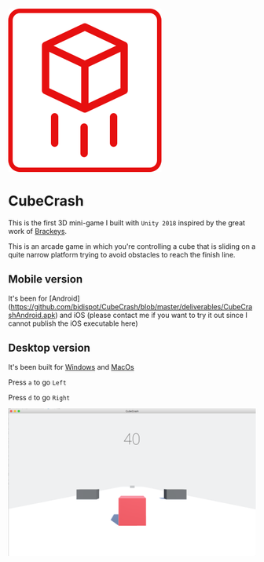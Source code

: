 ![alt CubeCrash](https://github.com/bidispot/CubeCrash/blob/master/Assets/logo.png)

# CubeCrash

This is the first 3D mini-game I built with `Unity 2018` inspired by the great work of [Brackeys](https://www.youtube.com/channel/UCYbK_tjZ2OrIZFBvU6CCMiA).

This is an arcade game in which you're controlling a cube that is sliding on a quite narrow platform trying to avoid obstacles to reach the finish line.

## Mobile version

It's been for [Android] (https://github.com/bidispot/CubeCrash/blob/master/deliverables/CubeCrashAndroid.apk) and iOS (please contact me if you want to try it out since I cannot publish the iOS executable here)

## Desktop version

It's been built for [Windows](https://github.com/bidispot/CubeCrash/blob/master/deliverables/CubeCrash.zip) and [MacOs](https://github.com/bidispot/CubeCrash/tree/master/deliverables)

Press `a` to go `Left`

Press `d` to go `Right`

![alt Level 01](https://github.com/bidispot/CubeCrash/blob/master/CubeCrashScreenShot.png)
